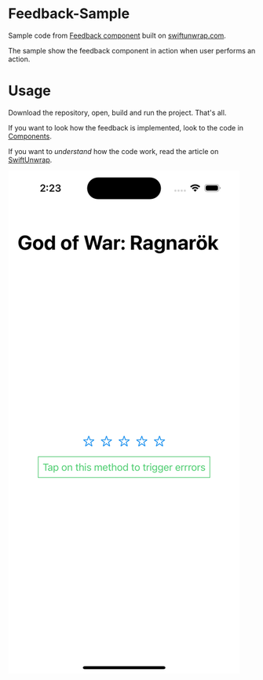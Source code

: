 # Feedback-Sample

Sample code from [Feedback component](https://swiftunwrap.com/article/how-create-feedback-component/) built on [swiftunwrap.com](https://swiftunwrap.com).


The sample show the feedback component in action when user performs an action.

# Usage

Download the repository, open, build and run the project. That's all.

If you want to look how the feedback is implemented, look to the code in [Components](FeedbackSample/Components/).

If you want to *understand* how the code work, read the article on [SwiftUnwrap]((https://swiftunwrap.com/article/how-create-feedback-component/)).

![preview](preview.gif)
